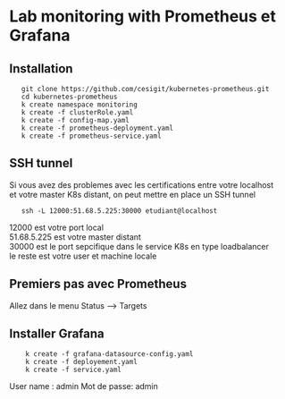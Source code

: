 # Lab monitoring with Prometheus et Grafana
## Installation 
```shell script
   git clone https://github.com/cesigit/kubernetes-prometheus.git
   cd kubernetes-prometheus
   k create namespace monitoring
   k create -f clusterRole.yaml
   k create -f config-map.yaml 
   k create -f prometheus-deployment.yaml 
   k create -f prometheus-service.yaml
```
## SSH tunnel 
Si vous avez des problemes avec les certifications entre votre localhost  
et votre master K8s distant, on peut mettre en place un SSH tunnel
```shell script
   ssh -L 12000:51.68.5.225:30000 etudiant@localhost 
```
12000 est votre port local   
51.68.5.225 est votre master distant  
30000 est le port sepcifique dans le service K8s en type loadbalancer  
le reste est votre user et machine locale  

## Premiers pas avec  Prometheus 
Allez dans le menu Status --> Targets

## Installer Grafana 
```shell script
    k create -f grafana-datasource-config.yaml 
    k create -f deployement.yaml
    k create -f service.yaml
```
User name :  admin  Mot de passe: admin  